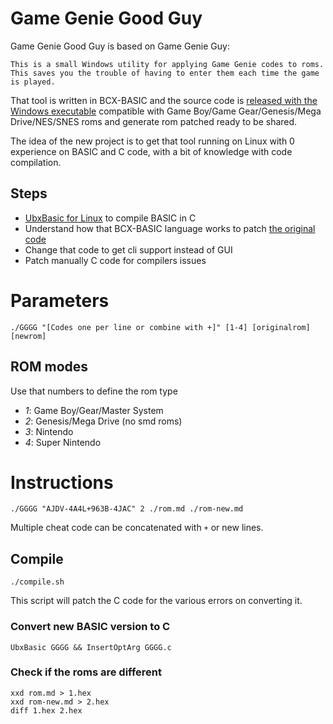 # Game Genie Good Guy

Game Genie Good Guy is based on Game Genie Guy:

    This is a small Windows utility for applying Game Genie codes to roms. This saves you the trouble of having to enter them each time the game is played.

That tool is written in BCX-BASIC and the source code is [released with the Windows executable](https://www.romhacking.net/utilities/1054/) compatible with Game Boy/Game Gear/Genesis/Mega Drive/NES/SNES roms and generate rom patched ready to be shared.

The idea of the new project is to get that tool running on Linux with 0 experience on BASIC and C code, with a bit of knowledge with code compilation.

## Steps

* [UbxBasic for Linux](https://sourceforge.net/projects/ubxbasic/files/) to compile BASIC in C
* Understand how that BCX-BASIC language works to patch [the original code](https://github.com/Mte90/Game-Genie-Good-Guy/blob/master/original/GGGuy.bas)
* Change that code to get cli support instead of GUI
* Patch manually C code for compilers issues

# Parameters

    ./GGGG "[Codes one per line or combine with +]" [1-4] [originalrom] [newrom]

## ROM modes

Use that numbers to define the rom type

* *1*: Game Boy/Gear/Master System
* *2*: Genesis/Mega Drive (no smd roms)
* *3*: Nintendo
* *4*: Super Nintendo

# Instructions

    ./GGGG "AJDV-4A4L+963B-4JAC" 2 ./rom.md ./rom-new.md

Multiple cheat code can be concatenated with `+` or new lines.

## Compile

    ./compile.sh

This script will patch the C code for the various errors on converting it.

### Convert new BASIC version to C

    UbxBasic GGGG && InsertOptArg GGGG.c

### Check if the roms are different

    xxd rom.md > 1.hex
    xxd rom-new.md > 2.hex
    diff 1.hex 2.hex